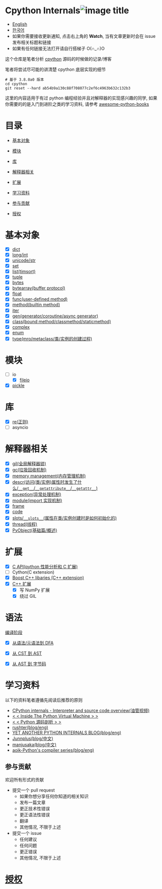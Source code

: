 # Cpython Internals![image title](http://www.zpoint.xyz:8080/count/tag.svg?url=github%2FCPython-Internals-CN)

* [English](README.md)
* [한국어](README_KR.md)
* 如果你需要接收更新通知, 点击右上角的 **Watch**, 当有文章更新时会在 issue 发布相关标题和链接
* 如果有任何链接无法打开请自行搭梯子 O(∩_∩)O

这个仓库是笔者分析 [cpython](https://github.com/python/cpython) 源码的时候做的记录/博客

笔者将尝试尽可能的讲清楚 cpython 底层实现的细节

```shell script
# 基于 3.8.0a0 版本
cd cpython
git reset --hard ab54b9a130c88f708077c2ef6c4963b632c132b3

```

这里的内容适用于有过 python 编程经验并且对解释器的实现感兴趣的同学, 如果你需要的的是入门到进阶之类的学习资料, 请参考 [awesome-python-books](https://github.com/Junnplus/awesome-python-books/blob/master/README-ZH_CN.md)


# 目录

* [基本对象](#基本对象)
* [模块](#模块)
* [库](#库)
* [解释器相关](#解释器相关)
* [扩展](#扩展)
* [学习资料](#学习资料)
* [参与贡献](#参与贡献)

* [授权](#授权)


# 基本对象
- [x] [dict](BasicObject/dict/dict_cn.md)
- [x] [long/int](BasicObject/long/long_cn.md)
- [x] [unicode/str](BasicObject/str/str_cn.md)
- [x] [set](BasicObject/set/set_cn.md)
- [x] [list(timsort)](BasicObject/list/list_cn.md)
- [x] [tuple](BasicObject/tuple/tuple_cn.md)
- [x] [bytes](BasicObject/bytes/bytes_cn.md)
- [x] [bytearray(buffer protocol)](BasicObject/bytearray/bytearray_cn.md)
- [x] [float](BasicObject/float/float_cn.md)
- [x] [func(user-defined method)](BasicObject/func/func_cn.md)
- [x] [method(builtin method)](BasicObject/method/method_cn.md)
- [x] [iter](BasicObject/iter/iter_cn.md)
- [x] [gen(generator/coroutine/async generator)](BasicObject/gen/gen_cn.md)
- [x] [class(bound method/classmethod/staticmethod)](BasicObject/class/class_cn.md)
- [x] [complex](BasicObject/complex/complex_cn.md)
- [x] [enum](BasicObject/enum/enum_cn.md)
- [x] [type(mro/metaclass/类/实例的创建过程)](BasicObject/type/type_cn.md)

# 模块

 - [ ] io
 	- [x] [fileio](Modules/io/fileio/fileio_cn.md)
 - [x] [pickle](Modules/pickle/pickle_cn.md)

# 库

 - [x] [re(正则)](Modules/re/re_cn.md)
 - [ ] asyncio

# 解释器相关

 - [x] [gil(全局解释器锁)](Interpreter/gil/gil_cn.md)
 - [x] [gc(垃圾回收机制)](Interpreter/gc/gc_cn.md)
 - [x] [memory management(内存管理机制)](Interpreter/memory_management/memory_management_cn.md)
 - [x] [descr(访问(类/实例)属性时发生了什么/`__get__`/`__getattribute__`/`__getattr__`)](Interpreter/descr/descr_cn.md)
 - [x] [exception(异常处理机制)](Interpreter/exception/exception_cn.md)
 - [x] [module(import 实现机制)](Interpreter/module/module_cn.md)
 - [x] [frame](Interpreter/frame/frame_cn.md)
 - [x] [code](Interpreter/code/code_cn.md)
 - [x] [slots/`__slots__`(属性在类/实例创建时是如何初始化的)](Interpreter/slot/slot_cn.md)
 - [x] [thread(线程)](Interpreter/thread/thread_cn.md)
 - [x] [PyObject(基础篇/概述)](Interpreter/pyobject/pyobject_cn.md)

# 扩展

 - [x] [C API(python 性能分析和 C 扩展)](Extension/C/c_cn.md)
 - [ ] Cython(C extension)
 - [x] [Boost C++ libaries (C\+\+ extension)](https://github.com/zpoint/Boost-Python-Examples)
 - [x] [C++ 扩展](Extension/CPP/cpp_cn.md)
 	- [x] 写 NumPy 扩展
 	- [x] 绕过 GIL

# 语法

[编译阶段](Interpreter/compile/compile.md)

* [x] [从语法/元语法到 DFA](Interpreter/compile/compile_cn.md)
* [x] [从 CST 到 AST](Interpreter/compile2/compile_cn.md)
* [x] [从 AST 到 字节码](Interpreter/compile3/compile_cn.md)


# 学习资料

以下的资料笔者遵循先阅读后推荐的原则

* [CPython internals - Interpreter and source code overview(油管视频)](https://www.youtube.com/watch?v=LhadeL7_EIU&list=PLzV58Zm8FuBL6OAv1Yu6AwXZrnsFbbR0S)
* [< < Inside The Python Virtual Machine > >](https://leanpub.com/insidethepythonvirtualmachine)
* [< < Python 源码剖析 > >](https://book.douban.com/subject/3117898/)
* [rushter(blog/eng)](https://rushter.com/)
* [YET ANOTHER PYTHON INTERNALS BLOG(blog/eng)](https://pythoninternal.wordpress.com/)
* [Junnplus(blog/中文)](https://github.com/Junnplus/blog/issues)
* [manjusaka(blog/中文)](https://manjusaka.itscoder.com/)
* [aoik-Python's compiler series(blog/eng)](https://aoik.me/blog/posts/python-compiler-from-grammar-to-dfa)

## 参与贡献

欢迎所有形式的贡献

* 提交一个 pull request
  * 如果你想分享任何你知道的相关知识
  *  发布一篇文章
  * 更正技术性错误
  * 更正语法性错误
  * 翻译
  * 其他情况, 不限于上述
* 提交一个 issue 
  * 任何建议
  * 任何问题
  * 更正错误
  * 其他情况, 不限于上述

# [授权](https://creativecommons.org/licenses/by-nc-sa/4.0/deed.zh)

